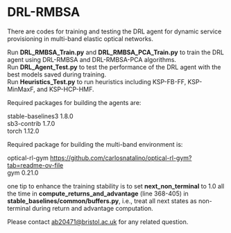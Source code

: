 # DRL-RMBSA
There are codes for training and testing the DRL agent for dynamic service provisioning in multi-band elastic optical networks.

Run **DRL_RMBSA_Train.py** and **DRL_RMBSA_PCA_Train.py** to train the DRL agent using DRL-RMBSA and DRL-RMBSA-PCA algorithms.  
Run **DRL_Agent_Test.py** to test the performance of the DRL agent with the best models saved during training.  
Run **Heuristics_Test.py** to run heuristics including KSP-FB-FF, KSP-MinMaxF, and KSP-HCP-HMF.

Required packages for building the agents are:

stable-baselines3 1.8.0  
sb3-contrib 1.7.0  
torch 1.12.0  

Required package for building the multi-band environment is:

optical-rl-gym https://github.com/carlosnatalino/optical-rl-gym?tab=readme-ov-file  
gym 0.21.0

one tip to enhance the training stability is to set **next_non_terminal** to 1.0 all the time in  **compute_returns_and_advantage** (line 368-405) in **stable_baselines/common/buffers.py**, i.e., treat all next states as non-terminal during return and advantage computation. 

Please contact ab20471@bristol.ac.uk for any related question.
